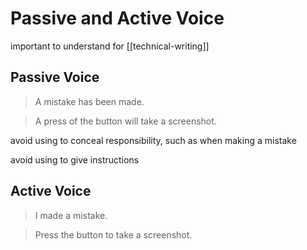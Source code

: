 # Passive and Active Voice

important to understand for [[technical-writing]]

## Passive Voice

> A mistake has been made.

> A press of the button will take a screenshot.

avoid using to conceal responsibility, such as when making a mistake

avoid using to give instructions

## Active Voice

> I made a mistake.

> Press the button to take a screenshot.
